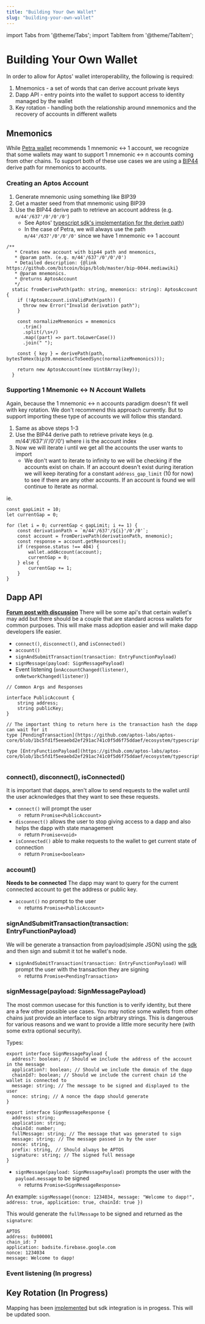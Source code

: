 ```yaml
---
title: "Building Your Own Wallet"
slug: "building-your-own-wallet"
---
```

import Tabs from '@theme/Tabs';
import TabItem from '@theme/TabItem';

# Building Your Own Wallet

In order to allow for Aptos' wallet interoperability, the following is required:
1. Mnemonics - a set of words that can derive account private keys
2. Dapp API - entry points into the wallet to support access to identity managed by the wallet
3. Key rotation - handling both the relationship around mnemonics and the recovery of accounts in different wallets

## Mnemonics
While [Petra wallet](../guides/install-petra-wallet.md) recommends 1 mnemonic <-> 1 account, we recognize that some wallets may want to support 1 mnemonic <-> n accounts coming from other chains. To support both of these use cases we are using a [BIP44](https://github.com/bitcoin/bips/blob/master/bip-0044.mediawiki) derive path for mnemonics to accounts.

### Creating an Aptos Account
1. Generate mnemonic using something like BIP39
2. Get a master seed from that mnemonic using BIP39
3. Use the BIP44 derive path to retrieve an account address (e.g. `m/44'/637'/0'/0'/0'`)
    - See Aptos' [typescript sdk's implementation for the derive path](https://github.com/aptos-labs/aptos-core/blob/1bc5fd1f5eeaebd2ef291ac741c0f5d6f75ddaef/ecosystem/typescript/sdk/src/aptos_account.ts#L49-L69))
    - In the case of Petra, we will always use the path `m/44'/637'/0'/0'/0'` since we have 1 mnemonic <-> 1 account


```
/**
   * Creates new account with bip44 path and mnemonics,
   * @param path. (e.g. m/44'/637'/0'/0'/0')
   * Detailed description: {@link https://github.com/bitcoin/bips/blob/master/bip-0044.mediawiki}
   * @param mnemonics.
   * @returns AptosAccount
   */
  static fromDerivePath(path: string, mnemonics: string): AptosAccount {
    if (!AptosAccount.isValidPath(path)) {
      throw new Error("Invalid derivation path");
    }

    const normalizeMnemonics = mnemonics
      .trim()
      .split(/\s+/)
      .map((part) => part.toLowerCase())
      .join(" ");

    const { key } = derivePath(path, bytesToHex(bip39.mnemonicToSeedSync(normalizeMnemonics)));

    return new AptosAccount(new Uint8Array(key));
  }
```

### Supporting 1 Mnemonic <-> N Account Wallets
Again, because the 1 mnemonic <-> n accounts paradigm doesn't fit well with key rotation. We don't recommend this approach currently. But to support importing these type of accounts we will follow this standard.

1. Same as above steps 1-3
2. Use the BIP44 derive path to retrieve private keys (e.g. m/44'/637'/i'/0'/0') where i is the account index
3. Now we will iterate i until we get all the accounts the user wants to import
    - We don't want to iterate to infinity to we will be checking if the accounts exist on chain. If an account doesn't exist during iteration we will keep iterating for a constant `address_gap_limit` (10 for now) to see if there are any other accounts. If an account is found we will continue to iterate as normal.


ie.
```
const gapLimit = 10;
let currentGap = 0;

for (let i = 0; currentGap < gapLimit; i += 1) {
    const derivationPath = `m/44'/637'/${i}'/0'/0'`;
    const account = fromDerivePath(derivationPath, mnemonic);
    const response = account.getResources();
    if (response.status !== 404) {
        wallet.addAccount(account);
        currentGap = 0;
    } else {
        currentGap += 1;
    }
}
```

## Dapp API
**[Forum post with discussion](https://forum.aptoslabs.com/t/wallet-dapp-api-standards/11765/33)**
There will be some api's that certain wallet's may add but there should be a couple that are standard across wallets for common purposes. This will make mass adoption easier and will make dapp developers life easier.

- `connect()`, `disconnect()`, and `isConnected()`
- `account()`
- `signAndSubmitTransaction(transaction: EntryFunctionPayload)`
- `signMessage(payload: SignMessagePayload)`
- Event listening (`onAccountChanged(listener)`, `onNetworkChanged(listener)`)

```
// Common Args and Responses

interface PublicAccount {
    string address;
    string publicKey;
}

// The important thing to return here is the transaction hash the dapp can wait for it
type [PendingTransaction](https://github.com/aptos-labs/aptos-core/blob/1bc5fd1f5eeaebd2ef291ac741c0f5d6f75ddaef/ecosystem/typescript/sdk/src/generated/models/PendingTransaction.ts)

type [EntryFunctionPayload](https://github.com/aptos-labs/aptos-core/blob/1bc5fd1f5eeaebd2ef291ac741c0f5d6f75ddaef/ecosystem/typescript/sdk/src/generated/models/EntryFunctionPayload.ts)


```

### connect(), disconnect(), isConnected()
It is important that dapps, aren't allow to send requests to the wallet until the user acknowledges that they want to see these requests.

- `connect()` will prompt the user 
    - return `Promise<PublicAccount>`
- `disconnect()` allows the user to stop giving access to a dapp and also helps the dapp with state management
    - return `Promise<void>`
- `isConnected()` able to make requests to the wallet to get current state of connection
    - return `Promise<boolean>`


### account()
**Needs to be connected**
The dapp may want to query for the current connected account to get the address or public key.

- `account()` no prompt to the user
    - returns `Promise<PublicAccount>`

### signAndSubmitTransaction(transaction: EntryFunctionPayload)
We will be generate a transaction from payload(simple JSON) using the [sdk](https://github.com/aptos-labs/aptos-core/blob/1bc5fd1f5eeaebd2ef291ac741c0f5d6f75ddaef/ecosystem/typescript/sdk/src/aptos_client.ts#L217-L221) and then sign and submit it tot he wallet's node.

- `signAndSubmitTransaction(transaction: EntryFunctionPayload)` will prompt the user with the transaction they are signing
    - returns `Promise<PendingTransaction>`

### signMessage(payload: SignMessagePayload)
The most common usecase for this function is to verify identity, but there are a few other possible use cases. You may notice some wallets from other chains just provide an interface to sign arbitrary strings. This is dangerous for various reasons and we want to provide a little more security here (with some extra optional security).

Types:
```
export interface SignMessagePayload {
  address?: boolean; // Should we include the address of the account in the message
  application?: boolean; // Should we include the domain of the dapp
  chainId?: boolean; // Should we include the current chain id the wallet is connected to
  message: string; // The message to be signed and displayed to the user
  nonce: string; // A nonce the dapp should generate
}

export interface SignMessageResponse {
  address: string;
  application: string;
  chainId: number;
  fullMessage: string; // The message that was generated to sign
  message: string; // The message passed in by the user
  nonce: string,
  prefix: string, // Should always be APTOS
  signature: string; // The signed full message
}
```

- `signMessage(payload: SignMessagePayload)` prompts the user with the `payload.message` to be signed
    - returns `Promise<SignMessageResponse>`

An example:
`signMessage({nonce: 1234034, message: "Welcome to dapp!", address: true, application: true, chainId: true })`

This would generate the `fullMessage` to be signed and returned as the `signature`:
```
APTOS
address: 0x000001
chain_id: 7
application: badsite.firebase.google.com
nonce: 1234034
message: Welcome to dapp!
```

### Event listening (In progress)

## Key Rotation (In Progress)

Mapping has been [implemented](https://github.com/aptos-labs/aptos-core/pull/2972) but sdk integration is in progess. This will be updated soon.